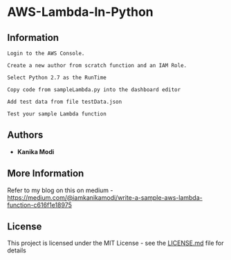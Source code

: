 # AWS-Lambda-In-Python

## Information

```
Login to the AWS Console.
```

```
Create a new author from scratch function and an IAM Role.
```

```
Select Python 2.7 as the RunTime
```

```
Copy code from sampleLambda.py into the dashboard editor
```

```
Add test data from file testData.json
```

```
Test your sample Lambda function
```

## Authors

* **Kanika Modi**

## More Information

Refer to my blog on this on medium - https://medium.com/@iamkanikamodi/write-a-sample-aws-lambda-function-c616f1e18975

## License

This project is licensed under the MIT License - see the [LICENSE.md](LICENSE.md) file for details
